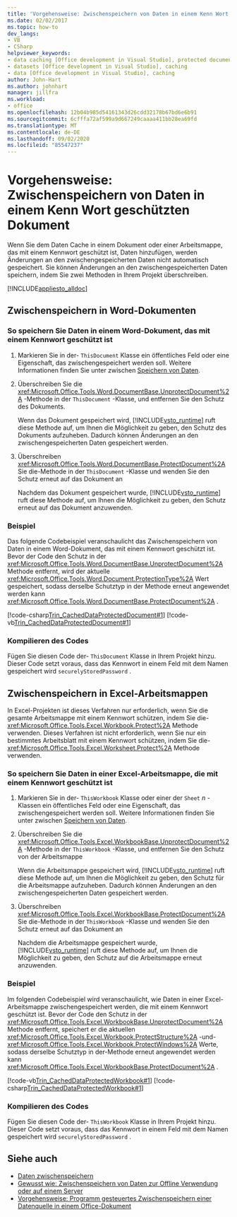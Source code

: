 ```yaml
---
title: 'Vorgehensweise: Zwischenspeichern von Daten in einem Kenn Wort geschützten Dokument'
ms.date: 02/02/2017
ms.topic: how-to
dev_langs:
- VB
- CSharp
helpviewer_keywords:
- data caching [Office development in Visual Studio], protected documents
- datasets [Office development in Visual Studio], caching
- data [Office development in Visual Studio], caching
author: John-Hart
ms.author: johnhart
manager: jillfra
ms.workload:
- office
ms.openlocfilehash: 12b04b985d54161343d26cdd32178b67bd6e6b91
ms.sourcegitcommit: 6cfffa72af599a9d667249caaaa411bb28ea69fd
ms.translationtype: MT
ms.contentlocale: de-DE
ms.lasthandoff: 09/02/2020
ms.locfileid: "85547237"
---
```

# <a name="how-to-cache-data-in-a-password-protected-document"></a>Vorgehensweise: Zwischenspeichern von Daten in einem Kenn Wort geschützten Dokument
  Wenn Sie dem Daten Cache in einem Dokument oder einer Arbeitsmappe, das mit einem Kennwort geschützt ist, Daten hinzufügen, werden Änderungen an den zwischengespeicherten Daten nicht automatisch gespeichert. Sie können Änderungen an den zwischengespeicherten Daten speichern, indem Sie zwei Methoden in Ihrem Projekt überschreiben.

 [!INCLUDE[appliesto_alldoc](../vsto/includes/appliesto-alldoc-md.md)]

## <a name="caching-in-word-documents"></a>Zwischenspeichern in Word-Dokumenten

### <a name="to-cache-data-in-a-word-document-that-is-protected-with-a-password"></a>So speichern Sie Daten in einem Word-Dokument, das mit einem Kennwort geschützt ist

1. Markieren Sie in der- `ThisDocument` Klasse ein öffentliches Feld oder eine Eigenschaft, das zwischengespeichert werden soll. Weitere Informationen finden Sie unter zwischen [Speichern von Daten](../vsto/caching-data.md).

2. Überschreiben Sie die <xref:Microsoft.Office.Tools.Word.DocumentBase.UnprotectDocument%2A> -Methode in der `ThisDocument` -Klasse, und entfernen Sie den Schutz des Dokuments.

     Wenn das Dokument gespeichert wird, [!INCLUDE[vsto_runtime](../vsto/includes/vsto-runtime-md.md)] ruft diese Methode auf, um Ihnen die Möglichkeit zu geben, den Schutz des Dokuments aufzuheben. Dadurch können Änderungen an den zwischengespeicherten Daten gespeichert werden.

3. Überschreiben <xref:Microsoft.Office.Tools.Word.DocumentBase.ProtectDocument%2A> Sie die-Methode in der `ThisDocument` -Klasse und wenden Sie den Schutz erneut auf das Dokument an

     Nachdem das Dokument gespeichert wurde, [!INCLUDE[vsto_runtime](../vsto/includes/vsto-runtime-md.md)] ruft diese Methode auf, um Ihnen die Möglichkeit zu geben, den Schutz erneut auf das Dokument anzuwenden.

### <a name="example"></a>Beispiel
 Das folgende Codebeispiel veranschaulicht das Zwischenspeichern von Daten in einem Word-Dokument, das mit einem Kennwort geschützt ist. Bevor der Code den Schutz in der <xref:Microsoft.Office.Tools.Word.DocumentBase.UnprotectDocument%2A> Methode entfernt, wird der aktuelle <xref:Microsoft.Office.Tools.Word.Document.ProtectionType%2A> Wert gespeichert, sodass derselbe Schutztyp in der Methode erneut angewendet werden kann <xref:Microsoft.Office.Tools.Word.DocumentBase.ProtectDocument%2A> .

 [!code-csharp[Trin_CachedDataProtectedDocument#1](../vsto/codesnippet/CSharp/Trin_CachedDataProtectedDocument/ThisDocument.cs#1)]
 [!code-vb[Trin_CachedDataProtectedDocument#1](../vsto/codesnippet/VisualBasic/Trin_CachedDataProtectedDocument/ThisDocument.vb#1)]

### <a name="compile-the-code"></a>Kompilieren des Codes
 Fügen Sie diesen Code der- `ThisDocument` Klasse in Ihrem Projekt hinzu. Dieser Code setzt voraus, dass das Kennwort in einem Feld mit dem Namen gespeichert wird `securelyStoredPassword` .

## <a name="cache-in-excel-workbooks"></a>Zwischenspeichern in Excel-Arbeitsmappen
 In Excel-Projekten ist dieses Verfahren nur erforderlich, wenn Sie die gesamte Arbeitsmappe mit einem Kennwort schützen, indem Sie die- <xref:Microsoft.Office.Tools.Excel.Workbook.Protect%2A> Methode verwenden. Dieses Verfahren ist nicht erforderlich, wenn Sie nur ein bestimmtes Arbeitsblatt mit einem Kennwort schützen, indem Sie die- <xref:Microsoft.Office.Tools.Excel.Worksheet.Protect%2A> Methode verwenden.

### <a name="to-cache-data-in-an-excel-workbook-that-is-protected-with-a-password"></a>So speichern Sie Daten in einer Excel-Arbeitsmappe, die mit einem Kennwort geschützt ist

1. Markieren Sie in der- `ThisWorkbook` Klasse oder einer der `Sheet` *n* -Klassen ein öffentliches Feld oder eine Eigenschaft, das zwischengespeichert werden soll. Weitere Informationen finden Sie unter zwischen [Speichern von Daten](../vsto/caching-data.md).

2. Überschreiben Sie die <xref:Microsoft.Office.Tools.Excel.WorkbookBase.UnprotectDocument%2A> -Methode in der `ThisWorkbook` -Klasse, und entfernen Sie den Schutz von der Arbeitsmappe

     Wenn die Arbeitsmappe gespeichert wird, [!INCLUDE[vsto_runtime](../vsto/includes/vsto-runtime-md.md)] ruft diese Methode auf, um Ihnen die Möglichkeit zu geben, den Schutz für die Arbeitsmappe aufzuheben. Dadurch können Änderungen an den zwischengespeicherten Daten gespeichert werden.

3. Überschreiben <xref:Microsoft.Office.Tools.Excel.WorkbookBase.ProtectDocument%2A> Sie die-Methode in der `ThisWorkbook` -Klasse und wenden Sie den Schutz erneut auf das Dokument an

     Nachdem die Arbeitsmappe gespeichert wurde, [!INCLUDE[vsto_runtime](../vsto/includes/vsto-runtime-md.md)] ruft diese Methode auf, um Ihnen die Möglichkeit zu geben, den Schutz auf die Arbeitsmappe erneut anzuwenden.

### <a name="example"></a>Beispiel
 Im folgenden Codebeispiel wird veranschaulicht, wie Daten in einer Excel-Arbeitsmappe zwischengespeichert werden, die mit einem Kennwort geschützt ist. Bevor der Code den Schutz in der <xref:Microsoft.Office.Tools.Excel.WorkbookBase.UnprotectDocument%2A> Methode entfernt, speichert er die aktuellen <xref:Microsoft.Office.Tools.Excel.Workbook.ProtectStructure%2A> -und- <xref:Microsoft.Office.Tools.Excel.Workbook.ProtectWindows%2A> Werte, sodass derselbe Schutztyp in der-Methode erneut angewendet werden kann <xref:Microsoft.Office.Tools.Excel.WorkbookBase.ProtectDocument%2A> .

 [!code-vb[Trin_CachedDataProtectedWorkbook#1](../vsto/codesnippet/VisualBasic/Trin_CachedDataProtectedWorkbook/ThisWorkbook.vb#1)]
 [!code-csharp[Trin_CachedDataProtectedWorkbook#1](../vsto/codesnippet/CSharp/Trin_CachedDataProtectedWorkbook/ThisWorkbook.cs#1)]

### <a name="compile-the-code"></a>Kompilieren des Codes
 Fügen Sie diesen Code der- `ThisWorkbook` Klasse in Ihrem Projekt hinzu. Dieser Code setzt voraus, dass das Kennwort in einem Feld mit dem Namen gespeichert wird `securelyStoredPassword` .

## <a name="see-also"></a>Siehe auch
- [Daten zwischenspeichern](../vsto/caching-data.md)
- [Gewusst wie: Zwischenspeichern von Daten zur Offline Verwendung oder auf einem Server](../vsto/how-to-cache-data-for-use-offline-or-on-a-server.md)
- [Vorgehensweise: Programm gesteuertes Zwischenspeichern einer Datenquelle in einem Office-Dokument](../vsto/how-to-programmatically-cache-a-data-source-in-an-office-document.md)

